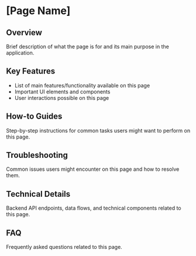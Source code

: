 # [Page Name]

## Overview
Brief description of what the page is for and its main purpose in the application.

## Key Features
- List of main features/functionality available on this page
- Important UI elements and components
- User interactions possible on this page

## How-to Guides
Step-by-step instructions for common tasks users might want to perform on this page.

## Troubleshooting
Common issues users might encounter on this page and how to resolve them.

## Technical Details
Backend API endpoints, data flows, and technical components related to this page.

## FAQ
Frequently asked questions related to this page.